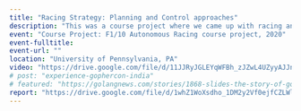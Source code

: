 ```yaml
---
title: "Racing Strategy: Planning and Control approaches"
description: "This was a course project where we came up with racing and planning strategies to beat opponents. We tried to solve various aspects of developing an end-to-end racing strategy. The first task being raceline optimization to find an optimal path to follow. We then extend to local planning by selecting a path which is dynamically feasible, and at the same time collision free, to track the globally optimal path and finally use Model Predictive Control for this reference tracking. We also implement lane switching strategy to promote overtaking maneuvers. The project was successful in racing while driving at the speed of 4.5 m/s and tackling various scenarios arising in head-to-head race situations."
event: "Course Project: F1/10 Autonomous Racing course project, 2020"
event-fulltitle:
event-url: ""
location: "University of Pennsylvania, PA"
video: "https://drive.google.com/file/d/11JJRyJGLEYqWFBh_zJZwL4UZyyAJJnfe/view?usp=sharing"
# post: "experience-gophercon-india"
# featured: "https://golangnews.com/stories/1868-slides-the-story-of-gopath-by-nikhita-raghunath"
report: "https://drive.google.com/file/d/1whZ1WoXsdho_1DM2y2Vf0ejfCZLWl4xc/view?usp=sharing"
---
```

